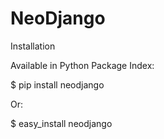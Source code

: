 # NeoDjango

Installation

Available in Python Package Index:

$ pip install neodjango

Or:

$ easy_install neodjango
